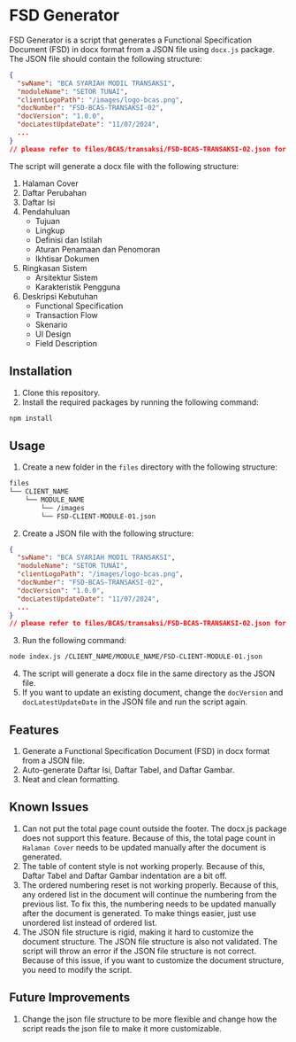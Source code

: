 # FSD Generator

FSD Generator is a script that generates a Functional Specification Document (FSD) in docx format from a JSON file using `docx.js` package. The JSON file should contain the following structure:

```json
{
  "swName": "BCA SYARIAH MODIL TRANSAKSI",
  "moduleName": "SETOR TUNAI",
  "clientLogoPath": "/images/logo-bcas.png",
  "docNumber": "FSD-BCAS-TRANSAKSI-02",
  "docVersion": "1.0.0",
  "docLatestUpdateDate": "11/07/2024",
  ...
}
// please refer to files/BCAS/transaksi/FSD-BCAS-TRANSAKSI-02.json for the complete structure
```

The script will generate a docx file with the following structure:

1. Halaman Cover
2. Daftar Perubahan
3. Daftar Isi
4. Pendahuluan
   - Tujuan
   - Lingkup
   - Definisi dan Istilah
   - Aturan Penamaan dan Penomoran
   - Ikhtisar Dokumen
5. Ringkasan Sistem
   - Arsitektur Sistem
   - Karakteristik Pengguna
6. Deskripsi Kebutuhan
   - Functional Specification
   - Transaction Flow
   - Skenario
   - UI Design
   - Field Description

## Installation

1. Clone this repository.
2. Install the required packages by running the following command:

```bash
npm install
```

## Usage

1. Create a new folder in the `files` directory with the following structure:

```bash
files
└── CLIENT_NAME
    └── MODULE_NAME
        └── /images
        └── FSD-CLIENT-MODULE-01.json
```

2. Create a JSON file with the following structure:

```json
{
  "swName": "BCA SYARIAH MODIL TRANSAKSI",
  "moduleName": "SETOR TUNAI",
  "clientLogoPath": "/images/logo-bcas.png",
  "docNumber": "FSD-BCAS-TRANSAKSI-02",
  "docVersion": "1.0.0",
  "docLatestUpdateDate": "11/07/2024",
  ...
}
// please refer to files/BCAS/transaksi/FSD-BCAS-TRANSAKSI-02.json for the complete structure
```

3. Run the following command:

```bash
node index.js /CLIENT_NAME/MODULE_NAME/FSD-CLIENT-MODULE-01.json
```

4. The script will generate a docx file in the same directory as the JSON file.
5. If you want to update an existing document, change the `docVersion` and `docLatestUpdateDate` in the JSON file and run the script again.

## Features

1. Generate a Functional Specification Document (FSD) in docx format from a JSON file.
2. Auto-generate Daftar Isi, Daftar Tabel, and Daftar Gambar.
3. Neat and clean formatting.

## Known Issues

1. Can not put the total page count outside the footer. The docx.js package does not support this feature. Because of this, the total page count in `Halaman Cover` needs to be updated manually after the document is generated.
2. The table of content style is not working properly. Because of this, Daftar Tabel and Daftar Gambar indentation are a bit off.
3. The ordered numbering reset is not working properly. Because of this, any ordered list in the document will continue the numbering from the previous list. To fix this, the numbering needs to be updated manually after the document is generated. To make things easier, just use unordered list instead of ordered list.
4. The JSON file structure is rigid, making it hard to customize the document structure. The JSON file structure is also not validated. The script will throw an error if the JSON file structure is not correct. Because of this issue, if you want to customize the document structure, you need to modify the script.

## Future Improvements

1. Change the json file structure to be more flexible and change how the script reads the json file to make it more customizable.
